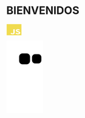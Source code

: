 # BIENVENIDOS


<img align="center" alt="javascript" height="30" width="40" src="https://raw.githubusercontent.com/devicons/devicon/master/icons/javascript/javascript-plain.svg">


![Snake animation](https://github.com/rafaballerini/rafaballerini/blob/output/github-contribution-grid-snake.svg)
